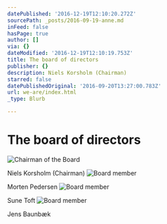 ```yaml
---
datePublished: '2016-12-19T12:10:20.272Z'
sourcePath: _posts/2016-09-19-anne.md
inFeed: false
hasPage: true
author: []
via: {}
dateModified: '2016-12-19T12:10:19.753Z'
title: The board of directors
publisher: {}
description: Niels Korsholm (Chairman)
starred: false
datePublishedOriginal: '2016-09-20T13:27:00.783Z'
url: we-are/index.html
_type: Blurb

---
```

# The board of directors
![Chairman of the Board](https://the-grid-user-content.s3-us-west-2.amazonaws.com/6c826ad5-2f1b-4df1-85c3-922f3827e6b3.jpg)

Niels Korsholm (Chairman)
![Board member](https://the-grid-user-content.s3-us-west-2.amazonaws.com/42a1866e-ec7e-4486-8efb-28e7fadef8fa.jpg)

Morten Pedersen
![Board member](https://the-grid-user-content.s3-us-west-2.amazonaws.com/2107c56c-764a-4077-8118-74de87da055c.jpg)

Sune Toft
![Board member](https://the-grid-user-content.s3-us-west-2.amazonaws.com/34e0eb72-7bc5-4b3b-af62-a309ec0d82b6.jpg)

Jens Baunbæk